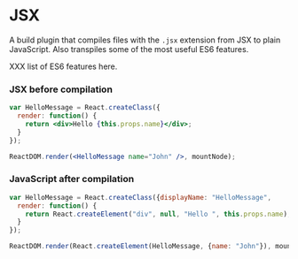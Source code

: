 # JSX

A build plugin that compiles files with the `.jsx` extension from JSX to plain
JavaScript. Also transpiles some of the most useful ES6 features.

XXX list of ES6 features here.

### JSX before compilation

```jsx
var HelloMessage = React.createClass({
  render: function() {
    return <div>Hello {this.props.name}</div>;
  }
});

ReactDOM.render(<HelloMessage name="John" />, mountNode);
```

### JavaScript after compilation

```js
var HelloMessage = React.createClass({displayName: "HelloMessage",
  render: function() {
    return React.createElement("div", null, "Hello ", this.props.name);
  }
});

ReactDOM.render(React.createElement(HelloMessage, {name: "John"}), mountNode);
```
